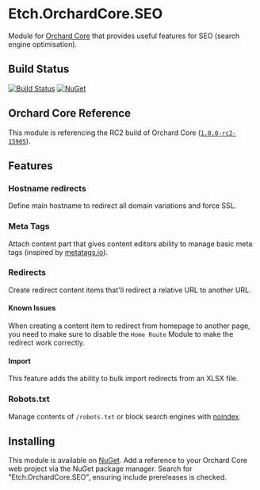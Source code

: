 # Etch.OrchardCore.SEO

Module for [Orchard Core](https://github.com/OrchardCMS/OrchardCore) that provides useful features for SEO (search engine optimisation).

## Build Status

[![Build Status](https://secure.travis-ci.org/etchuk/Etch.OrchardCore.SEO.png?branch=master)](http://travis-ci.org/etchuk/Etch.OrchardCore.SEO) [![NuGet](https://img.shields.io/nuget/v/Etch.OrchardCore.SEO.svg)](https://www.nuget.org/packages/Etch.OrchardCore.SEO)

## Orchard Core Reference

This module is referencing the RC2 build of Orchard Core ([`1.0.0-rc2-15905`](https://www.nuget.org/packages/OrchardCore.Module.Targets/1.0.0-rc2-13450)).

## Features

### Hostname redirects

Define main hostname to redirect all domain variations and force SSL.

### Meta Tags

Attach content part that gives content editors ability to manage basic meta tags (inspired by [metatags.io](https://metatags.io)).

### Redirects

Create redirect content items that'll redirect a relative URL to another URL.

#### Known Issues

When creating a content item to redirect from homepage to another page, you need to make sure to disable the `Home Route` Module to make the redirect work correctly.

#### Import

This feature adds the ability to bulk import redirects from an XLSX file.

### Robots.txt

Manage contents of `/robots.txt` or block search engines with [noindex](https://developers.google.com/search/docs/advanced/crawling/block-indexing).

## Installing

This module is available on [NuGet](https://www.nuget.org/packages/Etch.OrchardCore.SEO). Add a reference to your Orchard Core web project via the NuGet package manager. Search for "Etch.OrchardCore.SEO", ensuring include prereleases is checked.
